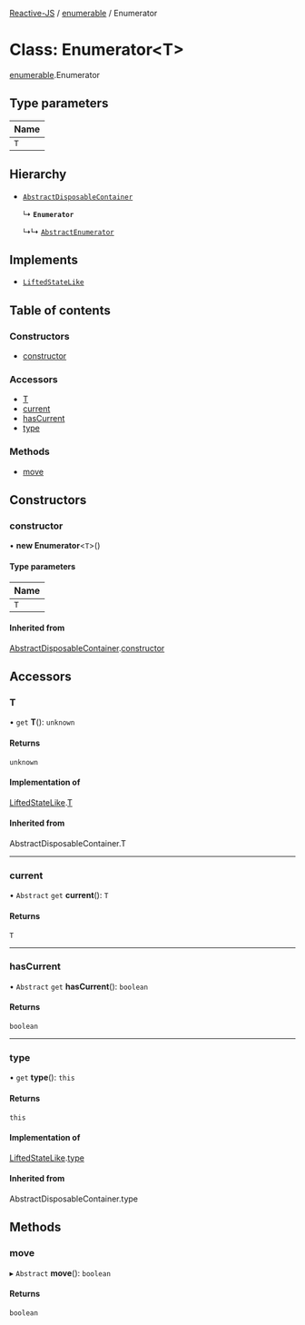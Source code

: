 [Reactive-JS](../README.md) / [enumerable](../modules/enumerable.md) / Enumerator

# Class: Enumerator<T\>

[enumerable](../modules/enumerable.md).Enumerator

## Type parameters

| Name |
| :------ |
| `T` |

## Hierarchy

- [`AbstractDisposableContainer`](container.AbstractDisposableContainer.md)

  ↳ **`Enumerator`**

  ↳↳ [`AbstractEnumerator`](enumerable.AbstractEnumerator.md)

## Implements

- [`LiftedStateLike`](../interfaces/liftable.LiftedStateLike.md)

## Table of contents

### Constructors

- [constructor](enumerable.Enumerator.md#constructor)

### Accessors

- [T](enumerable.Enumerator.md#t)
- [current](enumerable.Enumerator.md#current)
- [hasCurrent](enumerable.Enumerator.md#hascurrent)
- [type](enumerable.Enumerator.md#type)

### Methods

- [move](enumerable.Enumerator.md#move)

## Constructors

### constructor

• **new Enumerator**<`T`\>()

#### Type parameters

| Name |
| :------ |
| `T` |

#### Inherited from

[AbstractDisposableContainer](container.AbstractDisposableContainer.md).[constructor](container.AbstractDisposableContainer.md#constructor)

## Accessors

### T

• `get` **T**(): `unknown`

#### Returns

`unknown`

#### Implementation of

[LiftedStateLike](../interfaces/liftable.LiftedStateLike.md).[T](../interfaces/liftable.LiftedStateLike.md#t)

#### Inherited from

AbstractDisposableContainer.T

___

### current

• `Abstract` `get` **current**(): `T`

#### Returns

`T`

___

### hasCurrent

• `Abstract` `get` **hasCurrent**(): `boolean`

#### Returns

`boolean`

___

### type

• `get` **type**(): `this`

#### Returns

`this`

#### Implementation of

[LiftedStateLike](../interfaces/liftable.LiftedStateLike.md).[type](../interfaces/liftable.LiftedStateLike.md#type)

#### Inherited from

AbstractDisposableContainer.type

## Methods

### move

▸ `Abstract` **move**(): `boolean`

#### Returns

`boolean`
